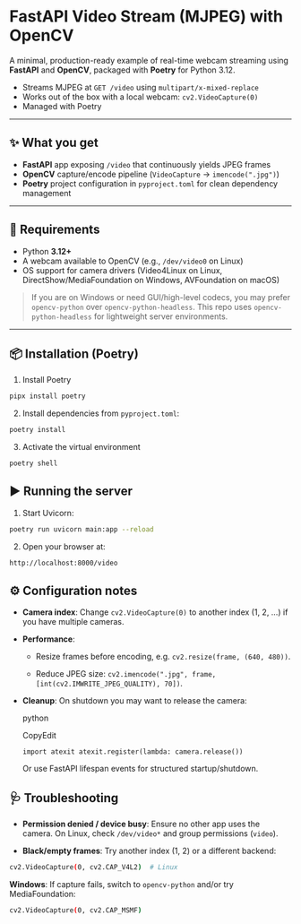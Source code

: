 
# FastAPI Video Stream (MJPEG) with OpenCV

A minimal, production-ready example of real-time webcam streaming using **FastAPI** and **OpenCV**, packaged with **Poetry** for Python 3.12.

- Streams MJPEG at `GET /video` using `multipart/x-mixed-replace`
- Works out of the box with a local webcam: `cv2.VideoCapture(0)`
- Managed with Poetry

---

## ✨ What you get

- **FastAPI** app exposing `/video` that continuously yields JPEG frames
- **OpenCV** capture/encode pipeline (`VideoCapture` → `imencode(".jpg")`)
- **Poetry** project configuration in `pyproject.toml` for clean dependency management

---

## 🧱 Requirements

- Python **3.12+**
- A webcam available to OpenCV (e.g., `/dev/video0` on Linux)
- OS support for camera drivers (Video4Linux on Linux, DirectShow/MediaFoundation on Windows, AVFoundation on macOS)

> If you are on Windows or need GUI/high-level codecs, you may prefer `opencv-python` over `opencv-python-headless`. This repo uses `opencv-python-headless` for lightweight server environments.

---

## 📦 Installation (Poetry)

1) Install Poetry
```bash
pipx install poetry
```

2) Install dependencies from `pyproject.toml`:
```bash
poetry install
```

3) Activate the virtual environment
```bash
poetry shell
```

## ▶️ Running the server
1) Start Uvicorn:
```bash
poetry run uvicorn main:app --reload
```

2) Open your browser at:
```bash
http://localhost:8000/video
```
## ⚙️ Configuration notes

-   **Camera index**: Change `cv2.VideoCapture(0)` to another index (1, 2, …) if you have multiple cameras.
    
-   **Performance**:
    
    -   Resize frames before encoding, e.g. `cv2.resize(frame, (640, 480))`.
        
    -   Reduce JPEG size: `cv2.imencode(".jpg", frame, [int(cv2.IMWRITE_JPEG_QUALITY), 70])`.
        
-   **Cleanup**: On shutdown you may want to release the camera:
    
    python
    
    CopyEdit
    
    `import atexit
    atexit.register(lambda: camera.release())` 
    
    Or use FastAPI lifespan events for structured startup/shutdown.

## 🩺 Troubleshooting

-   **Permission denied / device busy**: Ensure no other app uses the camera. On Linux, check `/dev/video*` and group permissions (`video`).
    
-   **Black/empty frames**: Try another index (1, 2) or a different backend:
```bash
cv2.VideoCapture(0, cv2.CAP_V4L2)  # Linux
```
**Windows**: If capture fails, switch to `opencv-python` and/or try MediaFoundation:
```bash
cv2.VideoCapture(0, cv2.CAP_MSMF)
```
